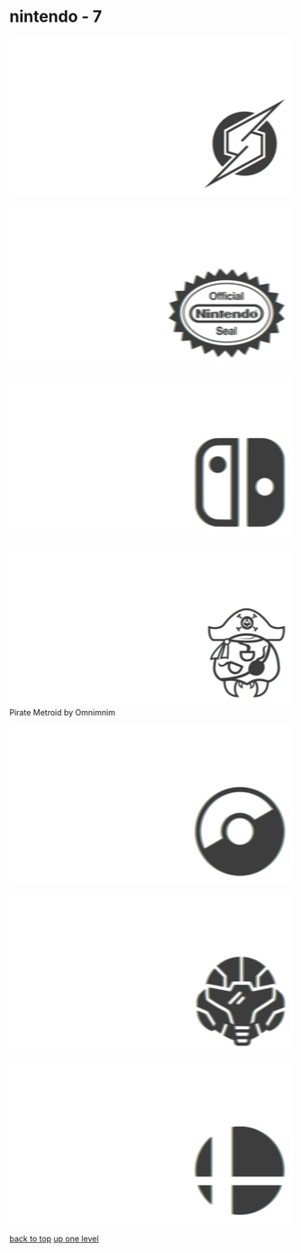 # nintendo - 7
[![metroid_symbol_smash_bros_brawl.png](https://raw.githubusercontent.com/buckmanc/wallpapers/main/terminal/chromatic%20aberration/little/nintendo/metroid_symbol_smash_bros_brawl.png "metroid_symbol_smash_bros_brawl.png")](https://raw.githubusercontent.com/buckmanc/wallpapers/main/terminal/chromatic%20aberration/little/nintendo/metroid_symbol_smash_bros_brawl.png)

[![nintendo_official_seal.png](https://raw.githubusercontent.com/buckmanc/wallpapers/main/terminal/chromatic%20aberration/little/nintendo/nintendo_official_seal.png "nintendo_official_seal.png")](https://raw.githubusercontent.com/buckmanc/wallpapers/main/terminal/chromatic%20aberration/little/nintendo/nintendo_official_seal.png)

[![nintendo_switch_logo_without_text.png](https://raw.githubusercontent.com/buckmanc/wallpapers/main/terminal/chromatic%20aberration/little/nintendo/nintendo_switch_logo_without_text.png "nintendo_switch_logo_without_text.png")](https://raw.githubusercontent.com/buckmanc/wallpapers/main/terminal/chromatic%20aberration/little/nintendo/nintendo_switch_logo_without_text.png)

[![Pirate Metroid by Omnimnim](https://raw.githubusercontent.com/buckmanc/wallpapers/main/terminal/chromatic%20aberration/little/nintendo/pirate_metroid_by_omnimnim.png "Pirate Metroid by Omnimnim")](https://raw.githubusercontent.com/buckmanc/wallpapers/main/terminal/chromatic%20aberration/little/nintendo/pirate_metroid_by_omnimnim.png)\
Pirate Metroid by Omnimnim

[![pokeball.png](https://raw.githubusercontent.com/buckmanc/wallpapers/main/terminal/chromatic%20aberration/little/nintendo/pokeball.png "pokeball.png")](https://raw.githubusercontent.com/buckmanc/wallpapers/main/terminal/chromatic%20aberration/little/nintendo/pokeball.png)

[![samus_helm.png](https://raw.githubusercontent.com/buckmanc/wallpapers/main/terminal/chromatic%20aberration/little/nintendo/samus_helm.png "samus_helm.png")](https://raw.githubusercontent.com/buckmanc/wallpapers/main/terminal/chromatic%20aberration/little/nintendo/samus_helm.png)

[![smash_ball.png](https://raw.githubusercontent.com/buckmanc/wallpapers/main/terminal/chromatic%20aberration/little/nintendo/smash_ball.png "smash_ball.png")](https://raw.githubusercontent.com/buckmanc/wallpapers/main/terminal/chromatic%20aberration/little/nintendo/smash_ball.png)



[back to top](#)
[up one level](/terminal/chromatic%20aberration/little/README.MD)
